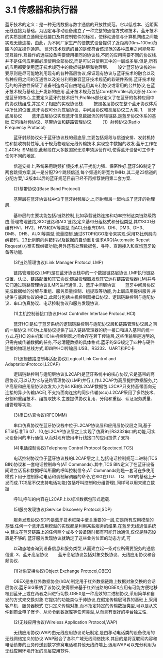 # 3.1 传感器和执行器
   蓝牙技术的定义：是一种无线数据与数字通信的开放性规范。它以低成本、近距离无线连接为基础，为固定与移动设备建立了一种完整的通信方式和技术。蓝牙技术的实质是建立通用无线接口及其控制软件的标准，使移动通信与计算机网络之间能实现无缝连接，由此，为不同厂家生产的便携式设备提供了近距离(10m~100m)范围内的互操作通道。
   蓝牙技术规范的目的是使符合该规范的各种应用之间能够实现互操作.互操作的远端设备需要使用相同的协议栈,不同的应用需要不同的协议栈.并不是任何应用都必须使用全部协议,而是可以只使用其中的一层或多层.但是,所有的应用都要使用蓝牙技术规范中的数据链路层和物理层.
　　设计蓝牙协议栈的主要原则是尽可能地利用现有的各种高层协议,保证现有协议与蓝牙技术的融合以及各种应用之间的互通性以及充分利用兼容蓝牙技术规范的软硬件系统.蓝牙技术规范的的开放性保证了设备制造商可自由地选用其专利协议或常用的公共协议,在蓝牙技术规范基础上开发新的应用.蓝牙技术规范包括Core和Profiles两大部分.Core是蓝牙的核心,主要定义蓝牙的技术细节;Profiles部分定义了在蓝牙的各种应用中的协议栈组成,并定义了相应的实现协议栈.
　　按照各层协议在整个蓝牙协议体系中所处的位置,蓝牙协议可分为底层协议、中间层协议和高层协议三大类.
1.　蓝牙底层协议
　　蓝牙底层协议实现蓝牙信息数据流的传输链路,是蓝牙协议体系的基础,它包括射频协议、基带协议和链路管理协议.
　　（1）射频协议(Radio Frequency Protocol)

　　蓝牙射频协议处于蓝牙协议栈的最底层,主要包括频段与信道安排、发射机特性和接收机特性等,用于规范物理层无线传输技术,实现空中数据的收发.蓝牙工作在2.4GHz ISM频段,此频段在大多数国家无须申须运营许可,使得蓝牙设备可工作于任何不同的地区.

　　信道安排上,系统采用跳频扩频技术,抗干扰能力强、保密性好.蓝牙SIG制定了两套跳频方案,其一是分配79个跳频信道,每个频道的带宽为1MHz,其二是23信道的分配方案,1.2版本以后的蓝牙规范目前已经不再推荐使用第二套方案.

　　(2)基带协议((Base Band Protocol)

　　基带层在蓝牙协议栈中位于蓝牙射频层之上,同射频层一起构成了蓝牙的物理层.

　　基带层的主要功能包括:链路控制,比如承载链路连接和功率控制这类链路级路由;管理物理链路,SCO链路和ACL链路;定义基带分组格式和分组类型,其中SCO分组有HVl、HV2、HV3和DV等类型,而ACL分组有DMl、DHl、DM3、DH3、DM5、DH5、AUXl等类型;流量控制,通过STOP和GO指令来实现;采用13比例前向纠错码、23比例前向纠错码以及数据的自动重复请求ARQ(Automatic Repeat Request)方案实现纠错功能;另外还有处理数据包、寻呼、查询接入和查询蓝牙设备等功能.

　　(3)链路管理协议(Link Manager Protocol,LMP)

　　链路管理协议(LMP)是在蓝牙协议栈中的一个数据链路层协议.LMP执行链路设置、认证、链路配置和其它协议:链路管理器发现其它远程链路管理器(LM)并与它们通过链路管理协议(LMP)进行通信.
2、蓝牙中间层协议
　　蓝牙中间层协议完成数据帧的分解与重组、服务质量控制、组提取等功能,为上层应用提供服务,并提供与底层协议的接口,此部分包括主机控制器接口协议、逻辑链路控制与适配协议、串口仿真协议、电话控制协议和服务发现协议.

　　(1)主机控制器接口协议(Host Controller Interface Protocol,HCI)

　　蓝牙HCI是位于蓝牙系统的逻辑链路控制与适配协议层和链路管理协议层之间的一层协议.HCI为上层协议提供了进入链路管理器的统一接口和进入基带的统一方式.在HCI的主机和HCI主机控制器之间会存在若干传输层,这些传输层是透明的,只需完成传输数据的任务,不必清楚数据的具体格式.蓝牙的SIG规定了四种与硬件连接的物理总线方式,即四种HCI传输层:USB、RS232、UART和PC卡

　　(2)逻辑链路控制与适配协议(Logical Link Control and AdaptationProtocol,L2CAP)

　　逻辑链路控制与适配层协议(L2CAP)是蓝牙系统中的核心协议,它是基带的高层协议,可以认为它与链路管理协议(LMP)并行工作.L2CAP为高层提供数据服务,允许高层和应用层协议收发大小为64 KB的L2CAP数据包.L2CAP只支持基带面向无连接的异步传输(ACE),不支持面向连接的同步传输(sco).L2CAP采用了多路技术、分割和重组技术、组提取技术,主要提供协议复用、分段和重组、认证服务质量、组管理等功能.

　　(3)串口仿真协议(RFCOMM)

　　串口仿真协议在蓝牙协议栈中位于L2CAP协议层和应用层协议层之间,基于ETSI标准TS 07．10,在L2CAP协议层之上实现了仿真9针RS232串口的功能,可实现设备间的串行通信,从而对现有使用串行线接口的应用提供了支持.

　　(4)电话控制协议(Telephony Control Protocol Spectocol,TCS)

　　电话控制协议位于蓝牙协议栈的L2CAP层之上,包括电话控制规范二进制(TCS BIN)协议和一套电话控制命令(AT Commands).其中,TCS BIN定义了在蓝牙设备间建立话音和数据呼叫所需的呼叫控制信令;AT Commands则是一套可在多使用模式下用于控制移动电话和调制解调器的命令,它SIG在ITU．TQ．931的基础上开发而成.TCS层不仅支持电话功能(包括呼叫控制和分组管理),同样可以用来建立数据

　　呼叫,呼叫的内容在L2CAP上以标准数据包形式运载.

　　(5)服务发现协议(Service Discovery Protocol,SDP)

　　服务发现协议(SDP)是蓝牙技术框架中至关重要的一层,它是所有应用模型的基础.任何一个蓝牙应用模型的实现都是利用某些服务的结果.在蓝牙无线通信系统中,建立在蓝牙链路上的任何两个或多个设备随时都有可能开始通信,仅仅是静态设置是不够的.蓝牙服务发现协议就确定了这些业务位置的动态方式,可

　　以动态地查询到设备信息和服务类型,从而建立起一条对应所需要服务的通信信道.
3、蓝牙高层协议
　　蓝牙高层协议包括对象交换协议、无线应用协议和音频协议.

　　(1)对象交换协议(Object Exchange Protocol,OBEX)

　　OBEX是由红外数据协会(IrDA)制定用于红外数据链路上数据对象交换的会话层协议.蓝牙SIG采纳了该协议,使得原来基于红外链路的OBEX应用有可能方便地移植到蓝牙上或在两者之间进行切换.OBEX是一种高效的二进制协议,采用简单和自发的方式来交换对象.它提供的功能类似于帅协议,在假定传输层可靠的基础上,采用客户机．服务器模式.它只定义传输对象,而不指定特定的传输数据类型,可以是从文件到商业电子贺卡、从命令到数据库等任何类型,从而具有很好的平台独立性.

　　(2)无线应用协议(Wireless Application Protocol,WAP)

　　无线应用协议(WAP)由无线应用协议论坛制定,是由移动电话类的设备使用的无线网络定义的协议.WAP融合了各种广域无线网络技术,其目的是将互联网内容和电话债券的业务传送到数字蜂窝电话和其他无线终端上.选用WAP可以充分利用为无线应用环境开发的高层应用软件. 
